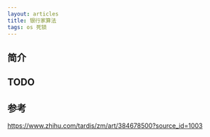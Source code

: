 ```yaml
---
layout: articles
title: 银行家算法
tags: os 死锁 
---
```


## 简介

## TODO

## 参考
https://www.zhihu.com/tardis/zm/art/384678500?source_id=1003